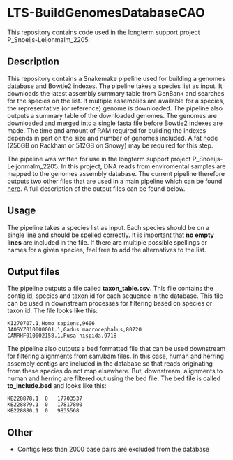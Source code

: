 # LTS-BuildGenomesDatabaseCAO

This repository contains code used in the longterm support project P_Snoeijs-Leijonmalm_2205.

## Description

This repository contains a Snakemake pipeline used for building a genomes database and Bowtie2 indexes. The pipeline takes a species list as input. It downloads the latest assembly summary table from GenBank and searches for the species on the list. If multiple assemblies are available for a species, the representative (or reference) genome is downloaded. The pipeline also outputs a summary table of the downloaded genomes. The genomes are downloaded and merged into a single fasta file before Bowtie2 indexes are made. The time and amount of RAM required for building the indexes depends in part on the size and number of genomes included. A fat node (256GB on Rackham or 512GB on Snowy) may be required for this step. 

The pipeline was written for use in the longterm support project P_Snoeijs-Leijonmalm_2205. In this project, DNA reads from enviromental samples are mapped to the genomes assembly database. The current pipeline therefore outputs two other files that are used in a main pipeline which can be found [here](https://github.com/NBISweden/LTS-BiodiversityAnalysisCAO). A full description of the output files can be found below.

## Usage
The pipeline takes a species list as input. Each species should be on a single line and should be spelled correctly. It is important that **no empty lines** are included in the file. If there are multiple possible spellings or names for a given species, feel free to add the alternatives to the list.

## Output files
The pipeline outputs a file called **taxon_table.csv**. This file contains the contig id, species and taxon id for each sequence in the database. This file can be used in downstream processes for filtering based on species or taxon id. The file looks like this: 
```
KI270707.1,Homo sapiens,9606
JAOSYZ010000001.1,Gadus macrocephalus,80720
CAMRHF010002158.1,Pusa hispida,9718
```

The pipeline also outputs a bed formatted file that can be used downstream for filtering alignments from sam/bam files. In this case, human and herring assembly contigs are included in the database so that reads originating from these species do not map elsewhere. But, downstream, alignments to human and herring are filtered out using the bed file. The bed file is called **to_include.bed** and looks like this:
```
KB228878.1	0	17703537
KB228879.1	0	17817800
KB228880.1	0	9835568
```

## Other
- Contigs less than 2000 base pairs are excluded from the database
